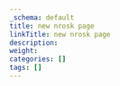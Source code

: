 ```yaml
---
_schema: default
title: new nrosk page
linkTitle: new nrosk page
description:
weight:
categories: []
tags: []
---
```

